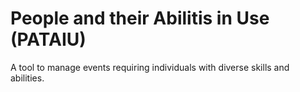 # People and their Abilitis in Use (PATAIU)

A tool to manage events requiring individuals with diverse skills and abilities.
